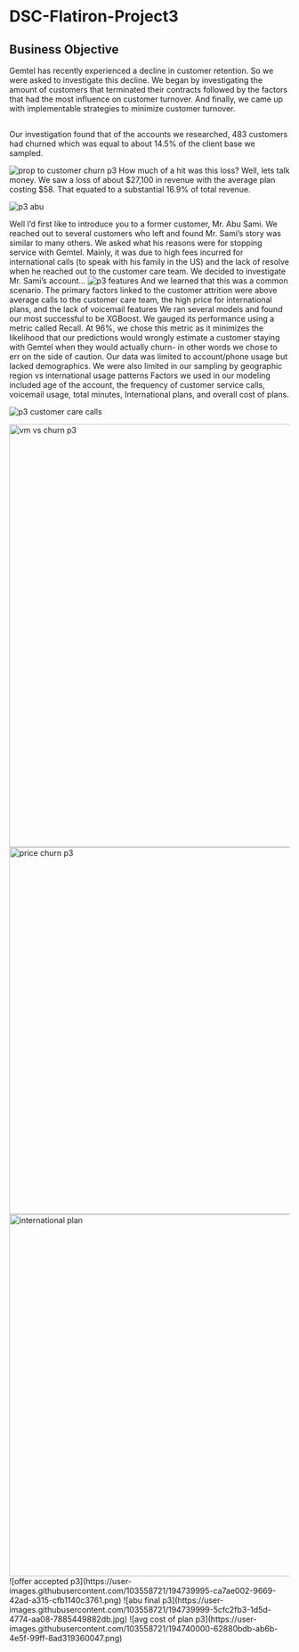 # DSC-Flatiron-Project3

## Business Objective 
Gemtel has recently experienced a decline in customer retention. So we were asked to investigate this decline. We began by investigating the amount of customers that terminated their contracts followed by the factors that had the most influence on customer turnover. And finally, we came up with implementable strategies to minimize customer turnover.  

## 

Our investigation found that of the accounts we researched, 483 customers had churned which was equal to about 14.5% of the client base we sampled. 

![prop to customer churn p3](https://user-images.githubusercontent.com/103558721/194739977-afdc6ff3-54ee-4be9-a3d3-00d9d700c2e3.png)
How much of a hit was this loss? Well, lets talk money. We saw a loss of about $27,100 in revenue with the average plan costing $58. That equated to a substantial 16.9% of total revenue. 



![p3 abu](https://user-images.githubusercontent.com/103558721/194739981-87217421-1861-4927-b714-019e9b9ed310.png)

Well I’d first like to introduce you to a former customer, Mr. Abu Sami. We reached out to several customers who left and found Mr. Sami’s story was similar to many others.  We asked what his reasons were for stopping service with Gemtel. Mainly, it was due to high fees incurred for international calls (to speak with his family in the US) and the lack of resolve when he reached out to the customer care team.  We decided to investigate Mr. Sami’s account...
![p3 features](https://user-images.githubusercontent.com/103558721/194739983-435874bc-0ca4-47e9-84d5-010ae5c6e1af.png)
And we learned that this was a common scenario. The primary factors linked to the customer attrition were above average calls to the customer care team, the high price for international plans, and the lack of voicemail features
We ran several models and found our most successful to be XGBoost. We gauged its performance using a metric called Recall. At 96%, we chose this metric as it minimizes the likelihood that our predictions would wrongly estimate a customer staying with Gemtel when they would actually churn- in other words we chose to err on the side of caution. Our data was limited to account/phone usage but lacked demographics. We were also limited in our sampling by geographic region vs international usage patterns
Factors we used in our modeling included age of the account, the frequency of customer service calls, voicemail usage, total minutes, International plans, and overall cost of plans. 

![p3 customer care calls](https://user-images.githubusercontent.com/103558721/194739988-902f7ae5-62f7-46b7-8d3a-07fca9341352.png)

<img width="759" alt="vm vs churn p3" src="https://user-images.githubusercontent.com/103558721/194739996-49ebb3a9-555d-4d88-b29b-2ed23fe4b44d.png">
<img width="659" alt="price churn p3" src="https://user-images.githubusercontent.com/103558721/194739997-a3a0f303-a7af-4f98-baa7-f0200dddb7dc.png">
<img width="650" alt="international plan" src="https://user-images.githubusercontent.com/103558721/194739998-8a756122-4557-4b1b-98d4-e7db3192fb30.png">
![offer accepted p3](https://user-images.githubusercontent.com/103558721/194739995-ca7ae002-9669-42ad-a315-cfb1140c3761.png)
![abu final p3](https://user-images.githubusercontent.com/103558721/194739999-5cfc2fb3-1d5d-4774-aa08-7885449882db.jpg)
![avg cost of plan p3](https://user-images.githubusercontent.com/103558721/194740000-62880bdb-ab6b-4e5f-99ff-8ad319360047.png)
